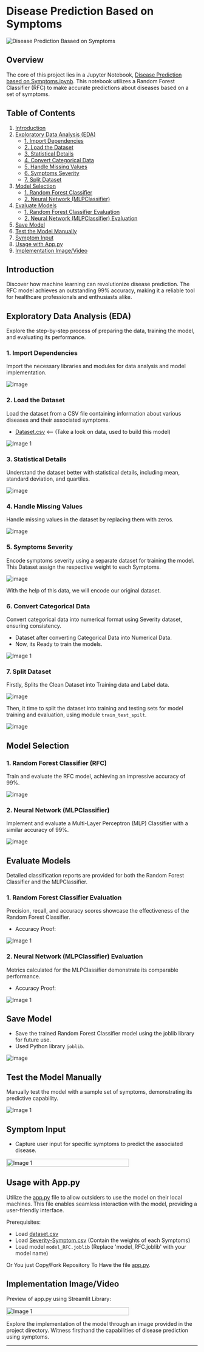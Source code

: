 # Disease Prediction Based on Symptoms

![Disease Prediction Basaed on Symptoms](https://d112y698adiu2z.cloudfront.net/photos/production/software_photos/002/584/244/datas/original.png)

## Overview

The core of this project lies in a Jupyter Notebook, [Disease Prediction based on Symptoms.ipynb](Disease_Prediction_based_on_symptoms.ipynb). This notebook utilizes a Random Forest Classifier (RFC) to make accurate predictions about diseases based on a set of symptoms.

## Table of Contents

1. [Introduction](#introduction)
2. [Exploratory Data Analysis (EDA)](#eda)
   - [1. Import Dependencies](#dependencies)
   - [2. Load the Dataset](#load-dataset)
   - [3. Statistical Details](#statistical-details)
   - [4. Convert Categorical Data](#convert-categorical)
   - [5. Handle Missing Values](#handle-missing)
   - [6. Symptoms Severity](#symptoms-severity)
   - [7. Split Dataset](#split-dataset)
3. [Model Selection](#model-selection)
   - [1. Random Forest Classifier](#random-forest)
   - [2. Neural Network (MLPClassifier)](#neural-network)
4. [Evaluate Models](#evaluate-models)
   - [1. Random Forest Classifier Evaluation](#evaluate-rfc)
   - [2. Neural Network (MLPClassifier) Evaluation](#evaluate-mlpc)
5. [Save Model](#save-model)
6. [Test the Model Manually](#test-manually)
7. [Symptom Input](#symptom-input)
8. [Usage with App.py](#usage-with-app)
9. [Implementation Image/Video](#implementation-image-video)

## Introduction <a name="introduction"></a>

Discover how machine learning can revolutionize disease prediction. The RFC model achieves an outstanding 99% accuracy, making it a reliable tool for healthcare professionals and enthusiasts alike.

## Exploratory Data Analysis (EDA) <a name="eda"></a>

Explore the step-by-step process of preparing the data, training the model, and evaluating its performance.

### 1. Import Dependencies <a name="dependencies"></a>

Import the necessary libraries and modules for data analysis and model implementation.

![image](https://github.com/amMistic/Diseases-Prediction-based-on-Symptoms/assets/134824444/80e5ff54-e301-45cc-bc92-da1809e02cf8)

### 2. Load the Dataset <a name="load-dataset"></a>

Load the dataset from a CSV file containing information about various diseases and their associated symptoms.

- [Dataset.csv](Dataset/dataset.csv) <-- (Take a look on data, used to build this model)

<div style="display: flex;">
<img src="images/original dataset.png" alt="Image 1";">
</div>

### 3. Statistical Details <a name="statistical-details"></a>

Understand the dataset better with statistical details, including mean, standard deviation, and quartiles.

![image](https://github.com/amMistic/Diseases-Prediction-based-on-Symptoms/assets/134824444/aa415040-b53a-4ccf-b23d-9878927b0123)

### 4. Handle Missing Values <a name="handle-missing"></a>

Handle missing values in the dataset by replacing them with zeros.

![image](https://github.com/amMistic/Diseases-Prediction-based-on-Symptoms/assets/134824444/74807e40-e02b-41e8-9efb-25cd2802fa0b)

### 5. Symptoms Severity <a name="symptoms-severity"></a>

Encode symptoms severity using a separate dataset for training the model. This Dataset assign the respective weight to each Symptoms.

![image](https://github.com/amMistic/Diseases-Prediction-based-on-Symptoms/assets/134824444/98f06197-79d5-468c-a7f3-3c1ba836a5fc)

With the help of this data, we will encode our original dataset.

### 6. Convert Categorical Data <a name="convert-categorical"></a>

Convert categorical data into numerical format using Severity dataset, ensuring consistency.
- Dataset after converting Categorical Data into Numerical Data.
- Now, its Ready to train the models.

<div style="display: flex;">
<img src="images/Encoded dataset.png" alt="Image 1";">
</div>

### 7. Split Dataset <a name="split-dataset"></a>
Firstly, Splits the Clean Dataset into Training data and Label data.

![image](https://github.com/amMistic/Diseases-Prediction-based-on-Symptoms/assets/134824444/b4de6af9-5fe5-41ef-9a79-b6e84063067b)

Then, it time to split the dataset into training and testing sets for model training and evaluation, using module `train_test_spilt`.

![image](https://github.com/amMistic/Diseases-Prediction-based-on-Symptoms/assets/134824444/1a502900-309b-42b2-baf3-a8d593f1a739)

## Model Selection <a name="model-selection"></a>

### 1. Random Forest Classifier (RFC) <a name="random-forest"></a>

Train and evaluate the RFC model, achieving an impressive accuracy of 99%.

![image](https://github.com/amMistic/Diseases-Prediction-based-on-Symptoms/assets/134824444/ec1b10c0-ab6d-4040-a4ed-0c62045bc3af)


### 2. Neural Network (MLPClassifier) <a name="neural-network"></a>

Implement and evaluate a Multi-Layer Perceptron (MLP) Classifier with a similar accuracy of 99%.

![image](https://github.com/amMistic/Diseases-Prediction-based-on-Symptoms/assets/134824444/d72d50f3-c3bc-466a-8642-9b9c17fe8fab)

## Evaluate Models <a name="evaluate-models"></a>

Detailed classification reports are provided for both the Random Forest Classifier and the MLPClassifier.

### 1. Random Forest Classifier Evaluation <a name="evaluate-rfc"></a>

Precision, recall, and accuracy scores showcase the effectiveness of the Random Forest Classifier.
 - Accuracy Proof:
<div style="display: flex;">
<img src="images/RFC accuracy.png" alt="Image 1";">
</div>

### 2. Neural Network (MLPClassifier) Evaluation <a name="evaluate-mlpc"></a>

Metrics calculated for the MLPClassifier demonstrate its comparable performance.
- Accuracy Proof:
<div style="display: flex;">
<img src="images/MLP classifier accuracy.png" alt="Image 1";">
</div>

## Save Model <a name="save-model"></a>

- Save the trained Random Forest Classifier model using the joblib library for future use.
- Used Python library `joblib`.

![image](https://github.com/amMistic/Diseases-Prediction-based-on-Symptoms/assets/134824444/49031765-7de6-4f69-a5ba-c066f0d9a87d)

## Test the Model Manually <a name="test-manually"></a>

Manually test the model with a sample set of symptoms, demonstrating its predictive capability.

<div style="display: flex;">
<img src="images/test_ manual.png" alt="Image 1";">
</div>

## Symptom Input <a name="symptom-input"></a>

- Capture user input for specific symptoms to predict the associated disease.

<div style="display: flex;">
  <img src="images/Prediction before.png" alt="Image 1" width=80%, height=80% ;">
</div>

## Usage with App.py <a name="usage-with-app"></a>

Utilize the [app.py](app.py) file to allow outsiders to use the model on their local machines. This file enables seamless interaction with the model, providing a user-friendly interface.

Prerequisites: 
- Load [dataset.csv](Dataset/dataset.csv)
- Load  [Severity-Symptom.csv](Dataset/Symptom-severity.csv) (Contain the weights of each Symptoms)
- Load model `model_RFC.joblib` (Replace 'model_RFC.joblib' with your model name)

Or You just Copy/Fork Repository To Have the file [app.py](app.py).

## Implementation Image/Video <a name="implementation-image-video"></a>
 Preview of app.py using Streamlit Library:

<div style="display: flex;">
  <img src="images/After prediction.png" alt="Image 1" width=80%, height=80% ;">
</div>

Explore the implementation of the model through an image provided in the project directory. Witness firsthand the capabilities of disease prediction using symptoms.

---

